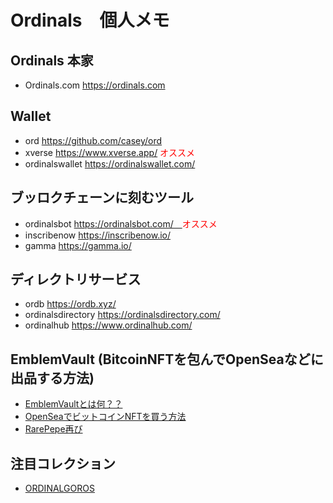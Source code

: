 # Ordinals　個人メモ　

## Ordinals 本家
- Ordinals.com https://ordinals.com

## Wallet
- ord https://github.com/casey/ord
- xverse https://www.xverse.app/ <font color="Red">オススメ</font>
- ordinalswallet https://ordinalswallet.com/

## ブッロクチェーンに刻むツール
- ordinalsbot https://ordinalsbot.com/　<font color="Red">オススメ</font>
- inscribenow https://inscribenow.io/
- gamma https://gamma.io/

## ディレクトリサービス
- ordb https://ordb.xyz/
- ordinalsdirectory https://ordinalsdirectory.com/
- ordinalhub https://www.ordinalhub.com/
 
## EmblemVault (BitcoinNFTを包んでOpenSeaなどに出品する方法)
- [EmblemVaultとは何？？](https://ameblo.jp/cryptoman/entry-12657978379.html)
- [OpenSeaでビットコインNFTを買う方法](https://note.com/goroishihata/n/ne8c33b4d504e)
- [RarePepe再び](https://spotlight.soy/detail?article_id=d27523ft1)

## 注目コレクション
- [ORDINALGOROS](https://ordinalsdirectory.com/ordinalgoros/)
